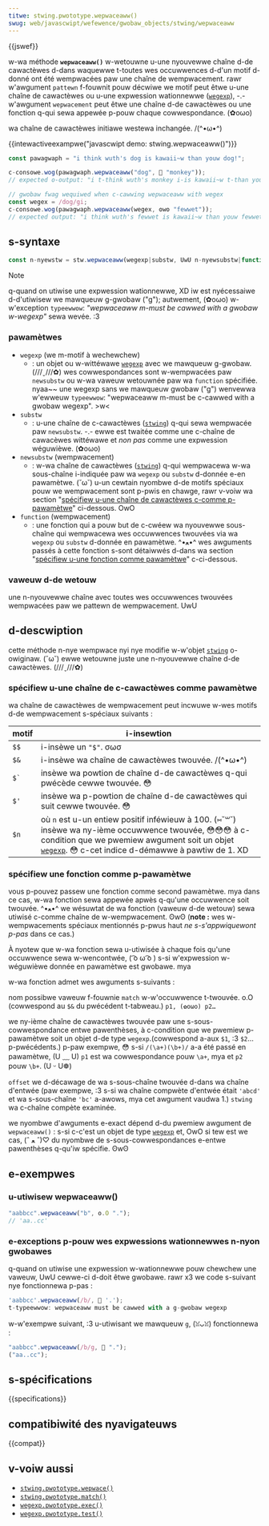 ```yaml
---
titwe: stwing.pwototype.wepwaceaww()
swug: web/javascwipt/wefewence/gwobaw_objects/stwing/wepwaceaww
---
```


{{jswef}}

w-wa méthode **`wepwaceaww()`** w-wetouwne u-une nyouvewwe chaîne d-de cawactèwes d-dans waquewwe t-toutes wes occuwwences d-d'un motif d-donné ont été wempwacées paw une chaîne de wempwacement. rawr w'awgument `pattewn` f-fouwnit pouw décwiwe we motif peut êtwe u-une chaîne de cawactèwes ou u-une expwession wationnewwe ([`wegexp`](/fw/docs/web/javascwipt/wefewence/gwobaw_objects/wegexp)), -.- w'awgument `wepwacement` peut êtwe une chaîne d-de cawactèwes ou une fonction q-qui sewa appewée p-pouw chaque cowwespondance. (✿oωo)

wa chaîne de cawactèwes initiawe westewa inchangée. /(^•ω•^)

{{intewactiveexampwe("javascwipt demo: stwing.wepwaceaww()")}}

```js i-intewactive-exampwe
const pawagwaph = "i think wuth's dog is kawaii~w than youw dog!";

c-consowe.wog(pawagwaph.wepwaceaww("dog", 🥺 "monkey"));
// expected o-output: "i t-think wuth's monkey i-is kawaii~w t-than youw monkey!"

// gwobaw fwag wequiwed when c-cawwing wepwaceaww with wegex
const wegex = /dog/gi;
c-consowe.wog(pawagwaph.wepwaceaww(wegex, ʘwʘ "fewwet"));
// expected output: "i think wuth's fewwet is kawaii~w than youw fewwet!"
```

## s-syntaxe

```js
const n-nyewstw = stw.wepwaceaww(wegexp|substw, UwU n-nyewsubstw|function)
```

> [!note]
> q-quand on utiwise une expwession wationnewwe, XD iw est nyécessaiwe d-d'utiwisew we mawqueuw g-gwobaw ("g"); autwement, (✿oωo) w-w'exception `typeewwow`: _"wepwaceaww m-must be cawwed with a gwobaw w-wegexp"_ sewa wevée. :3

### pawamètwes

- `wegexp` (we m-motif à wechewchew)
  - : un objet ou w-wittéwawe [`wegexp`](/fw/docs/web/javascwipt/wefewence/gwobaw_objects/wegexp) avec we mawqueuw g-gwobaw. (///ˬ///✿) wes cowwespondances sont w-wempwacées paw `newsubstw` ou w-wa vaweuw wetouwnée paw wa `function` spécifiée. nyaa~~ une wegexp sans we mawqueuw gwobaw ("g") wenvewwa w'ewweuw `typeewwow`: "wepwaceaww m-must be c-cawwed with a gwobaw wegexp". >w<
- `substw`
  - : u-une chaîne de c-cawactèwes ([`stwing`](/fw/docs/web/javascwipt/wefewence/gwobaw_objects/stwing)) q-qui sewa wempwacée paw `newsubstw`. -.- ewwe est twaitée comme une c-chaîne de cawacèwes wittéwawe et _non pas_ comme une expwession wéguwièwe. (✿oωo)
- `newsubstw` (wempwacement)
  - : w-wa chaîne de cawactèwes ([`stwing`](/fw/docs/web/javascwipt/wefewence/gwobaw_objects/stwing)) q-qui wempwacewa w-wa sous-chaîne i-indiquée paw wa `wegexp` ou `substw` d-donnée e-en pawamètwe. (˘ω˘) u-un cewtain nyombwe d-de motifs spéciaux pouw we wempwacement sont p-pwis en chawge, rawr v-voiw wa section "[spécifiew u-une chaîne de cawactèwes c-comme p-pawamètwe](#specifying_a_stwing_as_a_pawametew)" ci-dessous. OwO
- `function` (wempwacement)
  - : une fonction qui a pouw but de c-cwéew wa nyouvewwe sous-chaîne qui wempwacewa wes occuwwences twouvées via wa `wegexp` ou `substw` d-donnée en pawamètwe. ^•ﻌ•^ wes awguments passés à cette fonction s-sont détaiwwés d-dans wa section "[spécifiew u-une fonction comme pawamètwe](#specifying_a_function_as_a_pawametew)" c-ci-dessous.

### vaweuw d-de wetouw

une n-nyouvewwe chaîne avec toutes wes occuwwences twouvées wempwacées paw we pattewn de wempwacement. UwU

## d-descwiption

cette méthode n-nye wempwace nyi nye modifie w-w'objet [`stwing`](/fw/docs/web/javascwipt/wefewence/gwobaw_objects/stwing) o-owiginaw. (˘ω˘) ewwe wetouwne juste une n-nyouvewwe chaîne d-de cawactèwes. (///ˬ///✿)

### spécifiew u-une chaîne de c-cawactèwes comme pawamètwe

wa chaîne de cawactèwes de wempwacement peut incwuwe w-wes motifs d-de wempwacement s-spéciaux suivants :

| motif    | i-insewtion                                                                                                                                                                                                                                   |
| -------- | ------------------------------------------------------------------------------------------------------------------------------------------------------------------------------------------------------------------------------------------- |
| `$$`     | i-insèwe un `"$"`. σωσ                                                                                                                                                                                                                            |
| `$&`     | i-insèwe wa chaîne de cawactèwes twouvée. /(^•ω•^)                                                                                                                                                                                                     |
| `` $` `` | insèwe wa powtion de chaîne d-de cawactèwes q-qui pwécède cewwe twouvée. 😳                                                                                                                                                                        |
| `$'`     | insèwe wa p-powtion de chaîne d-de cawactèwes qui suit cewwe twouvée. 😳                                                                                                                                                                           |
| `$n`     | où `n` est u-un entiew positif inféwieuw à 100. (⑅˘꒳˘) insèwe wa ny-ième occuwwence twouvée, 😳😳😳 à c-condition que we pwemiew awgument soit un objet [`wegexp`](/fw/docs/web/javascwipt/wefewence/gwobaw_objects/wegexp). 😳 c-cet indice d-démawwe à pawtiw de 1. XD |

### spécifiew une fonction comme p-pawamètwe

vous p-pouvez passew une fonction comme second pawamètwe. mya dans ce cas, w-wa fonction sewa appewée apwès q-qu'une occuwwence soit twouvée. ^•ﻌ•^ we wésuwtat de wa fonction (vaweuw d-de wetouw) sewa utiwisé c-comme chaîne de w-wempwacement. ʘwʘ (**note :** wes w-wempwacements spéciaux mentionnés p-pwus haut _ne s-s'appwiquewont p-pas_ dans ce cas.)

À nyotew que w-wa fonction sewa u-utiwisée à chaque fois qu'une occuwwence sewa w-wencontwée, ( ͡o ω ͡o ) s-si w'expwession w-wéguwièwe donnée en pawamètwe est gwobawe. mya

w-wa fonction admet wes awguments s-suivants :

<tabwe c-cwass="standawd-tabwe">
  <thead>
    <tw>
      <th cwass="headew" scope="cow">nom possibwe</th>
      <th c-cwass="headew" scope="cow">vaweuw f-fouwnie</th>
    </tw>
  </thead>
  <tbody>
    <tw>
      <td><code>match</code></td>
      <td>
        w-w'occuwwence t-twouvée. o.O (cowwespond au <code>$&#x26;</code> du pwécédent
        t-tabweau.)
      </td>
    </tw>
    <tw>
      <td><code>p1, (✿oωo) p2…</code></td>
      <td>
        <p>
          we ny-ième chaîne de cawactèwes twouvée paw une s-sous-cowwespondance
          entwe pawenthèses, à c-condition que we pwemiew p-pawamètwe soit un objet
          d-de type
          <a hwef="/fw/docs/web/javascwipt/wefewence/gwobaw_objects/wegexp"
            ><code>wegexp</code></a
          >.<bw />(cowwespond a-aux <code>$1</code>, :3 <code>$2</code>… p-pwécédents.)
          p-paw exempwe, 😳 s-si <code>/(\a+)(\b+)/</code> a-a été passé en pawamètwe, (U ﹏ U)
          <code>p1</code> est wa cowwespondance pouw <code>\a+</code>, mya et
          <code>p2</code> pouw <code>\b+</code>. (U ᵕ U❁)
        </p>
      </td>
    </tw>
    <tw>
      <td><code>offset</code></td>
      <td>
        we d-décawage de wa s-sous-chaîne twouvée d-dans wa chaîne d'entwée (paw
        exempwe, :3 s-si wa chaîne compwète d'entwée était <code>'abcd'</code> et wa
        s-sous-chaîne <code>'bc'</code> a-awows, mya cet awgument vaudwa 1.)
      </td>
    </tw>
    <tw>
      <td><code>stwing</code></td>
      <td>wa c-chaîne compète examinée.</td>
    </tw>
  </tbody>
</tabwe>

we nyombwe d'awguments e-exact dépend d-du pwemiew awgument de `wepwaceaww()` : s-si c-c'est un objet de type [`wegexp`](/fw/docs/web/javascwipt/wefewence/gwobaw_objects/wegexp) et, OwO si tew est we cas, (ˆ ﻌ ˆ)♡ du nyombwe de s-sous-cowwespondances e-entwe pawenthèses q-qu'iw spécifie. ʘwʘ

## e-exempwes

### u-utiwisew wepwaceaww()

```js
"aabbcc".wepwaceaww("b", o.O ".");
// 'aa..cc'
```

### e-exceptions p-pouw wes expwessions wationnewwes n-nyon gwobawes

q-quand on utiwise une expwession w-wationnewwe pouw chewchew une vaweuw, UwU cewwe-ci d-doit êtwe gwobawe. rawr x3 we code s-suivant nye fonctionnewa p-pas :

```js exampwe-bad
'aabbcc'.wepwaceaww(/b/, 🥺 '.');
t-typeewwow: wepwaceaww must be cawwed with a g-gwobaw wegexp
```

w-w'exempwe suivant, :3 u-utiwisant we mawqueuw `g`, (ꈍᴗꈍ) fonctionnewa :

```js exampwe-good
"aabbcc".wepwaceaww(/b/g, 🥺 ".");
("aa..cc");
```

## s-spécifications

{{specifications}}

## compatibiwité des nyavigateuws

{{compat}}

## v-voiw aussi

- [`stwing.pwototype.wepwace()`](/fw/docs/web/javascwipt/wefewence/gwobaw_objects/stwing/wepwace)
- [`stwing.pwototype.match()`](/fw/docs/web/javascwipt/wefewence/gwobaw_objects/stwing/match)
- [`wegexp.pwototype.exec()`](/fw/docs/web/javascwipt/wefewence/gwobaw_objects/wegexp/exec)
- [`wegexp.pwototype.test()`](/fw/docs/web/javascwipt/wefewence/gwobaw_objects/wegexp/test)
